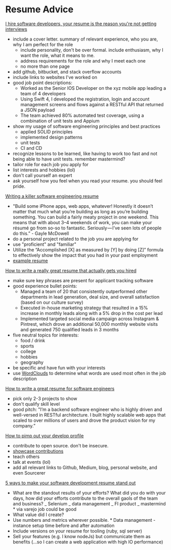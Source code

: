 # Resume Advice

[I hire software developers, your resume is the reason you're not getting interviews](https://medium.com/@dominicwhite/i-hire-software-developers-your-resume-is-the-reason-youre-not-getting-interviews-dc7b2520a2f1?source=bookmarks)

- include a cover letter. summary of relevant experience, who you are, why I am perfect for the role
  - include personality, don't be over formal. include enthusiasm, why I want the role, what it means to me.
  - address requirements for the role and why I meet each one
  - no more than one page
- add github, bitbucket, and stack overflow accounts
- include links to websites I've worked on
- good job point descriptions:
  - Worked as the Senior IOS Developer on the xyz mobile app leading a team of 4 developers
  - Using Swift 4, I developed the registration, login and account management screens and flows against a RESTful API that returned a JSON payload
  - The team achieved 80% automated test coverage, using a combination of unit tests and Appium
- show my usage of software engineering principles and best practices
  - applied SOLID principles
  - implemented design patterns
  - unit tests
  - CI and CD
- recognize lessons to be learned, like having to work too fast and not being able to have unit tests. remember mastermind?
- tailor role for each job you apply for
- list interests and hobbies (lol)
- don't call yourself an expert
- ask yourself how you feel when you read your resume. you should feel pride.

[Writing a killer software engineering resume](https://medium.freecodecamp.org/writing-a-killer-software-engineering-resume-b11c91ef699d?source=bookmarks)

- "Build some iPhone apps, web apps, whatever! Honestly it doesn’t matter that much what you’re building as long as you’re building something. You can build a fairly meaty project in one weekend. This means that with about 3–4 weekends of work, you can make your résumé go from so-so to fantastic. Seriously — I’ve seen lots of people do this.” - Gayle McDowell
- do a personal project related to the job you are applying for
- use "proficient" and "familiar"
- Utilize the “Accomplished [X] as measured by [Y] by doing [Z]” formula to effectively show the impact that you had in your past employment
- [example resume](https://cdn-images-1.medium.com/max/1600/1*zYjyIdGdfDPN8gKQnRvqRw.jpeg)

[How to write a really great resume that actually gets you hired](https://medium.freecodecamp.org/how-to-write-a-really-great-resume-that-actually-gets-you-hired-e18533cd8d17?source=bookmarks---------47---------------------)

- make sure key phrases are present for applicant tracking software
- good experience bullet points:
  - Managed a team of 20 that consistently outperformed other departments in lead generation, deal size, and overall satisfaction (based on our culture survey)
  - Executed in-house marketing strategy that resulted in a 15% increase in monthly leads along with a 5% drop in the cost per lead
  - Implemented targeted social media campaign across Instagram & Pintrest, which drove an additional 50,000 monthly website visits and generated 750 qualified leads in 3 months
- five neutral topics for interests:
  - food / drink
  - sports
  - college
  - hobbies
  - geography
- be specific and have fun with your interests
- use [WordClouds](https://www.wordclouds.com/) to determine what words are used most often in the job description

[How to write a great resume for software engineers](https://medium.freecodecamp.org/how-to-write-a-great-resume-for-software-engineers-75d514dd8322?source=bookmarks---------41---------------------)

- pick only 2-3 projects to show
- don't qualify skill level
- good pitch: "I’m a backend software engineer who is highly driven and well-versed in RESTful architecture. I built highly scalable web apps that scaled to over millions of users and drove the product vision for my company.”

[How to pimp out your develop profile](https://medium.freecodecamp.org/how-to-pimp-out-your-developer-profile-and-leave-your-old-r%C3%A9sum%C3%A9-in-the-dust-3655b0c04c05?source=bookmarks---------38---------------------)

- contribute to open source. don't be insecure.
- [showcase contributions](http://sourcerer.io/)
- teach others
- talk at events (lol)
- add all relevant links to Github, Medium, blog, personal website, and even Sourcerer

[5 ways to make your software development resume stand out](https://medium.com/@calebrogers/5-ways-to-make-your-software-development-resume-stand-out-3d26befe96e0)

- What are the standout results of your efforts? What did you do with your days, how did your efforts contribute to the overall gaols of the team and business?
  _ Selenium
  _ data management
  _ FI product
  _ mastermind \* via varejo job could be good
- What value did I create?
- Use numbers and metrics wherever possible. \* Data management - instance setup time before and after automation
- Include versions on your resume for tooling (ruby, sql server)
- Sell your features (e.g. I know nodeJs) but communicate them as benefits (...so I can create a web application with high IO performance)
